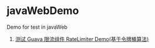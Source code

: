 # javaWebDemo
Demo for test in javaWeb

1. [测试 Guava 限流组件 RateLimiter Demo(基于令牌桶算法)](https://github.com/lixj-zj/javaWebDemo/blob/master/src/main/java/com/example/javaWebDemo/demo/RateLimiterTest.java)

